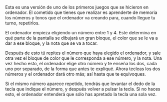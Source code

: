 Esta es una versión de uno de los primeros juegos que se hicieron en ordenador. El cometido que tienes que realizar es aprenderte de memoria los números y tonos que el ordenador va creando para, cuando llegue tu turno, repetirlos.

El ordenador empieza eligiendo un número entre 1 y 4. Este determina en qué parte de la pantalla se dibujará un gran bloque, el color que se le va a dar a ese bloque, y la nota que se va a tocar.

Después de esto tú repites el número que haya elegido el ordenador, y sale otra vez el bloque de color que le corresponda a ese número, y la nota. Una vez hecho esto, el ordenador elige otro número y te enseña los dos, cada uno por separado, de la forma que antes te expliqué. Ahora tecleas los dos números y el ordenador dará otro más; así hasta que te equivoques.

Si el mismo número aparece repetido, tendrás que levantar el dedo de la tecla que indique el número, y después volver a pulsar la tecla. Si no haces esto, el ordenador entenderá que sólo has apretado la tecla una sola vez.